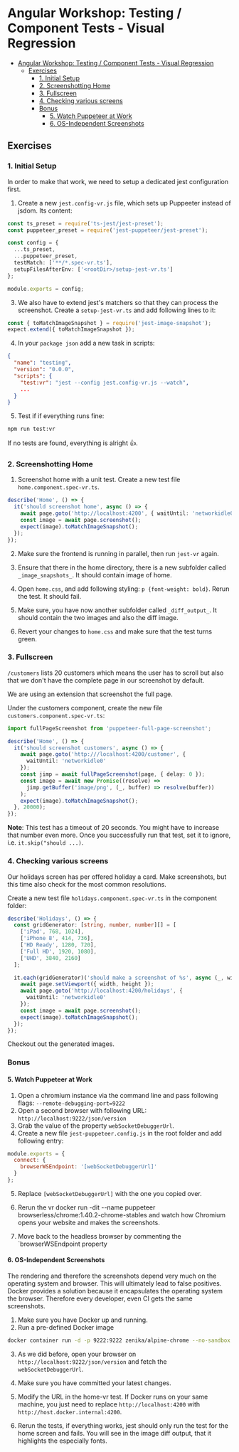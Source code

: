 # Angular Workshop: Testing / Component Tests - Visual Regression

- [Angular Workshop: Testing / Component Tests - Visual Regression](#angular-workshop-testing--component-tests---visual-regression)
  - [Exercises](#exercises)
    - [1. Initial Setup](#1-initial-setup)
    - [2. Screenshotting Home](#2-screenshotting-home)
    - [3. Fullscreen](#3-fullscreen)
    - [4. Checking various screens](#4-checking-various-screens)
    - [Bonus](#bonus)
      - [5. Watch Puppeteer at Work](#5-watch-puppeteer-at-work)
      - [6. OS-Independent Screenshots](#6-os-independent-screenshots)

## Exercises

### 1. Initial Setup

In order to make that work, we need to setup a dedicated jest configuration first.

1. Create a new `jest.config-vr.js` file, which sets up Puppeeter instead of jsdom. Its content:

```typescript
const ts_preset = require('ts-jest/jest-preset');
const puppeteer_preset = require('jest-puppeteer/jest-preset');

const config = {
  ...ts_preset,
  ...puppeteer_preset,
  testMatch: ['**/*.spec-vr.ts'],
  setupFilesAfterEnv: ['<rootDir>/setup-jest-vr.ts']
};

module.exports = config;
```

3. We also have to extend jest's matchers so that they can process the screenshot. Create a `setup-jest-vr.ts` and add following lines to it:

```typescript
const { toMatchImageSnapshot } = require('jest-image-snapshot');
expect.extend({ toMatchImageSnapshot });
```

4. In your `package json` add a new task in scripts:

```json
{
  "name": "testing",
  "version": "0.0.0",
  "scripts": {
    "test:vr": "jest --config jest.config-vr.js --watch",
    ...
  }
}
```

5. Test if if everything runs fine:

```bash
npm run test:vr
```

If no tests are found, everything is alright 👍.

### 2. Screenshotting Home

1. Screenshot home with a unit test. Create a new test file `home.component.spec-vr.ts`.

```typescript
describe('Home', () => {
  it('should screenshot home', async () => {
    await page.goto('http://localhost:4200', { waitUntil: 'networkidle0' });
    const image = await page.screenshot();
    expect(image).toMatchImageSnapshot();
  });
});
```

2. Make sure the frontend is running in parallel, then run `jest-vr` again.

3. Ensure that there in the home directory, there is a new subfolder called `_image_snapshots_`. It should contain image of home.
4. Open `home.css`, and add following styling: `p {font-weight: bold}`. Rerun the test. It should fail.
5. Make sure, you have now another subfolder called `_diff_output_`. It should contain the two images and also the diff image.
6. Revert your changes to `home.css` and make sure that the test turns green.

### 3. Fullscreen

`/customers` lists 20 customers which means the user has to scroll but also that we don't have the complete page in our screenshot by default.

We are using an extension that screenshot the full page.

Under the customers component, create the new file `customers.component.spec-vr.ts`:

```typescript
import fullPageScreenshot from 'puppeteer-full-page-screenshot';

describe('Home', () => {
  it('should screenshot customers', async () => {
    await page.goto('http:///localhost:4200/customer', {
      waitUntil: 'networkidle0'
    });
    const jimp = await fullPageScreenshot(page, { delay: 0 });
    const image = await new Promise((resolve) =>
      jimp.getBuffer('image/png', (_, buffer) => resolve(buffer))
    );
    expect(image).toMatchImageSnapshot();
  }, 20000);
});
```

**Note**: This test has a timeout of 20 seconds. You might have to increase that number even more. Once you successfully run that test, set it to ignore, i.e. `it.skip("should ...)`.

### 4. Checking various screens

Our holidays screen has per offered holiday a card. Make screenshots, but this time also check for the most common resolutions.

Create a new test file `holidays.component.spec-vr.ts` in the component folder:

```typescript
describe('Holidays', () => {
  const gridGenerator: [string, number, number][] = [
    ['iPad', 768, 1024],
    ['iPhone 8', 414, 736],
    ['HD Ready', 1280, 720],
    ['Full HD', 1920, 1080],
    ['UHD', 3840, 2160]
  ];

  it.each(gridGenerator)('should make a screenshot of %s', async (_, width, height) => {
    await page.setViewport({ width, height });
    await page.goto('http://localhost:4200/holidays', {
      waitUntil: 'networkidle0'
    });
    const image = await page.screenshot();
    expect(image).toMatchImageSnapshot();
  });
});
```

Checkout out the generated images.

### Bonus

#### 5. Watch Puppeteer at Work

1. Open a chromium instance via the command line and pass following flags: `--remote-debugging-port=9222`
2. Open a second browser with following URL: `http://localhost:9222/json/version`
3. Grab the value of the property `webSocketDebuggerUrl`.
4. Create a new file `jest-puppeteer.config.js` in the root folder and add following entry:

```js
module.exports = {
  connect: {
    browserWSEndpoint: '[webSocketDebuggerUrl]'
  }
};
```

5. Replace `[webSocketDebuggerUrl]` with the one you copied over.

6. Rerun the vr docker run -dit --name puppeteer browserless/chrome:1.40.2-chrome-stables and watch how Chromium opens your website and makes the screenshots.
7. Move back to the headless browser by commenting the `browserWSEndpoint property

#### 6. OS-Independent Screenshots

The rendering and therefore the screenshots depend very much on the operating system and browser. This will ultimately lead to false positives. Docker provides a solution because it encapsulates the operating system the browser. Therefore every developer, even CI gets the same screenshots.

1. Make sure you have Docker up and running.
2. Run a pre-defined Docker image

```bash
docker container run -d -p 9222:9222 zenika/alpine-chrome --no-sandbox --remote-debugging-address=0.0.0.0 --remote-debugging-port=9222
```

3. As we did before, open your browser on `http://localhost:9222/json/version` and fetch the `webSocketDebuggerUrl`.

4. Make sure you have committed your latest changes.

5. Modify the URL in the home-vr test. If Docker runs on your same machine, you just need to replace `http://localhost:4200` with `http://host.docker.internal:4200`.

6. Rerun the tests, if everything works, jest should only run the test for the home screen and fails. You will see in the image diff output, that it highlights the especially fonts.
